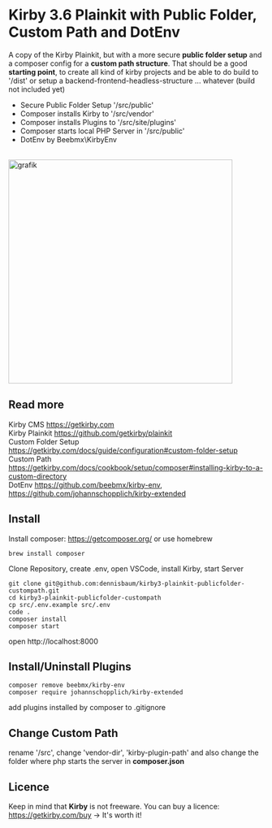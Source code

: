 # Kirby 3.6 Plainkit with Public Folder, Custom Path and DotEnv

A copy of the Kirby Plainkit, but with a more secure **public folder setup** and a composer config for a **custom path structure**. That should be a good **starting point**, to create all kind of kirby projects and be able to do build to '/dist' or setup a backend-frontend-headless-structure ... whatever (build not included yet)

+ Secure Public Folder Setup '/src/public'
+ Composer installs Kirby to '/src/vendor'
+ Composer installs Plugins to '/src/site/plugins'
+ Composer starts local PHP Server in '/src/public'
+ DotEnv by Beebmx\KirbyEnv

<br> 
<img width="441" alt="grafik" src="https://user-images.githubusercontent.com/562826/156607298-5a0cb8a4-4b92-425f-9b1b-0b41615cbf08.png">
<br>

## Read more
Kirby CMS https://getkirby.com  
Kirby Plainkit https://github.com/getkirby/plainkit  
Custom Folder Setup https://getkirby.com/docs/guide/configuration#custom-folder-setup  
Custom Path https://getkirby.com/docs/cookbook/setup/composer#installing-kirby-to-a-custom-directory  
DotEnv https://github.com/beebmx/kirby-env, https://github.com/johannschopplich/kirby-extended

## Install
Install composer: https://getcomposer.org/ or use homebrew
```
brew install composer
```

Clone Repository, create .env, open VSCode, install Kirby, start Server
```
git clone git@github.com:dennisbaum/kirby3-plainkit-publicfolder-custompath.git
cd kirby3-plainkit-publicfolder-custompath
cp src/.env.example src/.env
code .
composer install
composer start

```
open http://localhost:8000

## Install/Uninstall Plugins
```
composer remove beebmx/kirby-env
composer require johannschopplich/kirby-extended
```
add plugins installed by composer to .gitignore

## Change Custom Path
rename '/src', change 'vendor-dir', 'kirby-plugin-path' and also change the folder where php starts the server in **composer.json**

## Licence
Keep in mind that **Kirby** is not freeware. You can buy a licence: https://getkirby.com/buy -> It's worth it!
